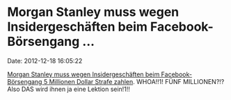 Morgan Stanley muss wegen Insidergeschäften beim Facebook-Börsengang \...
=========================================================================

Date: 2012-12-18 16:05:22

[Morgan Stanley muss wegen Insidergeschäften beim Facebook-Börsengang 5
Millionen Dollar Strafe zahlen](http://www.heise.de/-1771004). WHOA!!1!
FÜNF MILLIONEN?!? Also DAS wird ihnen ja eine Lektion sein!1!!
